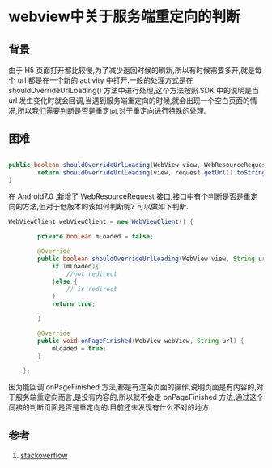 # webview中关于服务端重定向的判断


## 背景
由于 H5 页面打开都比较慢,为了减少返回时候的刷新,所以有时候需要多开,就是每个 url 都是在一个新的 activity 中打开.一般的处理方式是在 shouldOverrideUrlLoading() 方法中进行处理,这个方法按照 SDK 中的说明是当 url 发生变化时就会回调,当遇到服务端重定向的时候,就会出现一个空白页面的情况,所以我们需要判断是否是重定向,对于重定向进行特殊的处理.

<!-- more -->

## 困难

```java

public boolean shouldOverrideUrlLoading(WebView view, WebResourceRequest request) {
        return shouldOverrideUrlLoading(view, request.getUrl().toString());
}

```
在 Android7.0 ,新增了 WebResourceRequest 接口,接口中有个判断是否是重定向的方法,但对于低版本的该如何判断呢?
可以做如下判断.

```java
WebViewClient webViewClient = new WebViewClient() {

        private boolean mLoaded = false;

        @Override
        public boolean shouldOverrideUrlLoading(WebView view, String url) {
            if (mLoaded){
                //not redirect
            }else {
                // is redirect
            }
            return true;

        }

        @Override
        public void onPageFinished(WebView webView, String url) {
            mLoaded = true;
        }

    };
```

因为能回调 onPageFinished 方法,都是有渲染页面的操作,说明页面是有内容的,对于服务端重定向而言,是没有内容的,所以就不会走 onPageFinished 方法,通过这个间接的判断页面是否是重定向的.目前还未发现有什么不对的地方.


## 参考
1. [stackoverflow](https://stackoverflow.com/questions/3852414/in-a-webview-is-there-a-way-for-shouldoverrideurlloading-to-determine-if-it-is-c/45477862#45477862)

